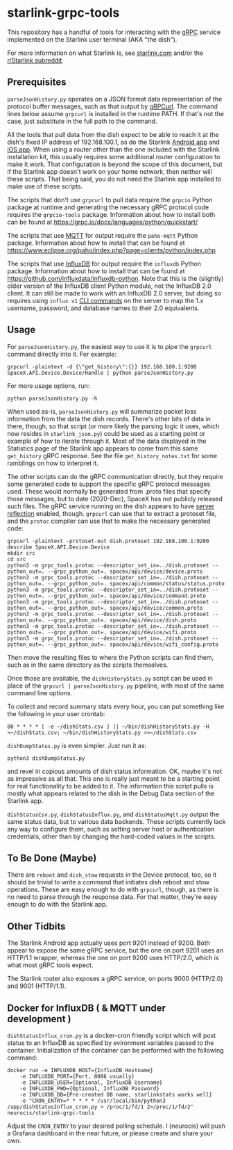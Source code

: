 # starlink-grpc-tools
This repository has a handful of tools for interacting with the [gRPC](https://grpc.io/) service implemented on the Starlink user terminal (AKA "the dish").

For more information on what Starlink is, see [starlink.com](https://www.starlink.com/) and/or the [r/Starlink subreddit](https://www.reddit.com/r/Starlink/).

## Prerequisites

`parseJsonHistory.py` operates on a JSON format data representation of the protocol buffer messages, such as that output by [gRPCurl](https://github.com/fullstorydev/grpcurl). The command lines below assume `grpcurl` is installed in the runtime PATH. If that's not the case, just substitute in the full path to the command.

All the tools that pull data from the dish expect to be able to reach it at the dish's fixed IP address of 192.168.100.1, as do the Starlink [Android app](https://play.google.com/store/apps/details?id=com.starlink.mobile) and [iOS app](https://apps.apple.com/us/app/starlink/id1537177988). When using a router other than the one included with the Starlink installation kit, this usually requires some additional router configuration to make it work. That configuration is beyond the scope of this document, but if the Starlink app doesn't work on your home network, then neither will these scripts. That being said, you do not need the Starlink app installed to make use of these scripts.

The scripts that don't use `grpcurl` to pull data require the `grpcio` Python package at runtime and generating the necessary gRPC protocol code requires the `grpcio-tools` package. Information about how to install both can be found at https://grpc.io/docs/languages/python/quickstart/

The scripts that use [MQTT](https://mqtt.org/) for output require the `paho-mqtt` Python package. Information about how to install that can be found at https://www.eclipse.org/paho/index.php?page=clients/python/index.php

The scripts that use [InfluxDB](https://www.influxdata.com/products/influxdb/) for output require the `influxdb` Python package. Information about how to install that can be found at https://github.com/influxdata/influxdb-python. Note that this is the (slightly) older version of the InfluxDB client Python module, not the InfluxDB 2.0 client. It can still be made to work with an InfluxDB 2.0 server, but doing so requires using `influx v1` [CLI commands](https://docs.influxdata.com/influxdb/v2.0/reference/cli/influx/v1/) on the server to map the 1.x username, password, and database names to their 2.0 equivalents.

## Usage

For `parseJsonHistory.py`, the easiest way to use it is to pipe the `grpcurl` command directly into it. For example:
```
grpcurl -plaintext -d {\"get_history\":{}} 192.168.100.1:9200 SpaceX.API.Device.Device/Handle | python parseJsonHistory.py
```
For more usage options, run:
```
python parseJsonHistory.py -h
```

When used as-is, `parseJsonHistory.py` will summarize packet loss information from the data the dish records. There's other bits of data in there, though, so that script (or more likely the parsing logic it uses, which now resides in `starlink_json.py`) could be used as a starting point or example of how to iterate through it. Most of the data displayed in the Statistics page of the Starlink app appears to come from this same `get_history` gRPC response. See the file `get_history_notes.txt` for some ramblings on how to interpret it.

The other scripts can do the gRPC communication directly, but they require some generated code to support the specific gRPC protocol messages used. These would normally be generated from .proto files that specify those messages, but to date (2020-Dec), SpaceX has not publicly released such files. The gRPC service running on the dish appears to have [server reflection](https://github.com/grpc/grpc/blob/master/doc/server-reflection.md) enabled, though. `grpcurl` can use that to extract a protoset file, and the `protoc` compiler can use that to make the necessary generated code:
```
grpcurl -plaintext -protoset-out dish.protoset 192.168.100.1:9200 describe SpaceX.API.Device.Device
mkdir src
cd src
python3 -m grpc_tools.protoc --descriptor_set_in=../dish.protoset --python_out=. --grpc_python_out=. spacex/api/device/device.proto
python3 -m grpc_tools.protoc --descriptor_set_in=../dish.protoset --python_out=. --grpc_python_out=. spacex/api/common/status/status.proto
python3 -m grpc_tools.protoc --descriptor_set_in=../dish.protoset --python_out=. --grpc_python_out=. spacex/api/device/command.proto
python3 -m grpc_tools.protoc --descriptor_set_in=../dish.protoset --python_out=. --grpc_python_out=. spacex/api/device/common.proto
python3 -m grpc_tools.protoc --descriptor_set_in=../dish.protoset --python_out=. --grpc_python_out=. spacex/api/device/dish.proto
python3 -m grpc_tools.protoc --descriptor_set_in=../dish.protoset --python_out=. --grpc_python_out=. spacex/api/device/wifi.proto
python3 -m grpc_tools.protoc --descriptor_set_in=../dish.protoset --python_out=. --grpc_python_out=. spacex/api/device/wifi_config.proto
```
Then move the resulting files to where the Python scripts can find them, such as in the same directory as the scripts themselves.

Once those are available, the `dishHistoryStats.py` script can be used in place of the `grpcurl | parseJsonHistory.py` pipeline, with most of the same command line options.

To collect and record summary stats every hour, you can put something like the following in your user crontab:
```
00 * * * * [ -e ~/dishStats.csv ] || ~/bin/dishHistoryStats.py -H >~/dishStats.csv; ~/bin/dishHistoryStats.py >>~/dishStats.csv
```

`dishDumpStatus.py` is even simpler. Just run it as:
```
python3 dishDumpStatus.py
```
and revel in copious amounts of dish status information. OK, maybe it's not as impressive as all that. This one is really just meant to be a starting point for real functionality to be added to it. The information this script pulls is mostly what appears related to the dish in the Debug Data section of the Starlink app.

`dishStatusCsv.py`, `dishStatusInflux.py`, and `dishStatusMqtt.py` output the same status data, but to various data backends. These scripts currently lack any way to configure them, such as setting server host or authentication credentials, other than by changing the hard-coded values in the scripts.

## To Be Done (Maybe)

There are `reboot` and `dish_stow` requests in the Device protocol, too, so it should be trivial to write a command that initiates dish reboot and stow operations. These are easy enough to do with `grpcurl`, though, as there is no need to parse through the response data. For that matter, they're easy enough to do with the Starlink app.

## Other Tidbits

The Starlink Android app actually uses port 9201 instead of 9200. Both appear to expose the same gRPC service, but the one on port 9201 uses an HTTP/1.1 wrapper, whereas the one on port 9200 uses HTTP/2.0, which is what most gRPC tools expect.

The Starlink router also exposes a gRPC service, on ports 9000 (HTTP/2.0) and 9001 (HTTP/1.1).

## Docker for InfluxDB ( & MQTT under development )

`dishStatusInflux_cron.py` is a docker-cron friendly script which will post status to an InfluxDB as specified by evironment variables passed to the container. Initialization of the container can be performed with the following command:

```
docker run -e INFLUXDB_HOST={InfluxDB Hostname} 
    -e INFLUXDB_PORT={Port, 8086 usually}
    -e INFLUXDB_USER={Optional, InfluxDB Username}
    -e INFLUXDB_PWD={Optional, InfluxDB Password}
    -e INFLUXDB_DB={Pre-created DB name, starlinkstats works well} 
    -e "CRON_ENTRY=* * * * * /usr/local/bin/python3 /app/dishStatusInflux_cron.py > /proc/1/fd/1 2>/proc/1/fd/2" neurocis/starlink-grpc-tools
```

Adjust the `CRON_ENTRY` to your desired polling schedule. I (neurocis) will push a Grafana dashboard in the near future, or please create and share your own.
